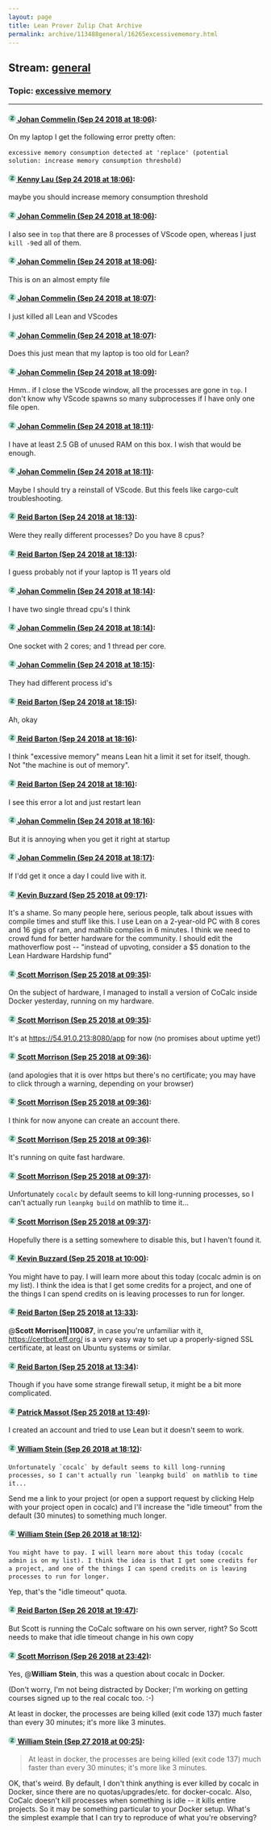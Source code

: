 ```yaml
---
layout: page
title: Lean Prover Zulip Chat Archive 
permalink: archive/113488general/16265excessivememory.html
---
```


## Stream: [general](index.html)
### Topic: [excessive memory](16265excessivememory.html)

---

#### [![Click to go to Zulip](../../assets/img/zulip2.png) Johan Commelin (Sep 24 2018 at 18:06)](https://leanprover.zulipchat.com/#narrow/stream/113488-general/topic/excessive%20memory/near/134535868):
On my laptop I get the following error pretty often:
```
excessive memory consumption detected at 'replace' (potential solution: increase memory consumption threshold)
```

#### [![Click to go to Zulip](../../assets/img/zulip2.png) Kenny Lau (Sep 24 2018 at 18:06)](https://leanprover.zulipchat.com/#narrow/stream/113488-general/topic/excessive%20memory/near/134535884):
maybe you should increase memory consumption threshold

#### [![Click to go to Zulip](../../assets/img/zulip2.png) Johan Commelin (Sep 24 2018 at 18:06)](https://leanprover.zulipchat.com/#narrow/stream/113488-general/topic/excessive%20memory/near/134535887):
I also see in `top` that there are 8 processes of VScode open, whereas I just `kill -9`ed all of them.

#### [![Click to go to Zulip](../../assets/img/zulip2.png) Johan Commelin (Sep 24 2018 at 18:06)](https://leanprover.zulipchat.com/#narrow/stream/113488-general/topic/excessive%20memory/near/134535895):
This is on an almost empty file

#### [![Click to go to Zulip](../../assets/img/zulip2.png) Johan Commelin (Sep 24 2018 at 18:07)](https://leanprover.zulipchat.com/#narrow/stream/113488-general/topic/excessive%20memory/near/134535903):
I just killed all Lean and VScodes

#### [![Click to go to Zulip](../../assets/img/zulip2.png) Johan Commelin (Sep 24 2018 at 18:07)](https://leanprover.zulipchat.com/#narrow/stream/113488-general/topic/excessive%20memory/near/134535922):
Does this just mean that my laptop is too old for Lean?

#### [![Click to go to Zulip](../../assets/img/zulip2.png) Johan Commelin (Sep 24 2018 at 18:09)](https://leanprover.zulipchat.com/#narrow/stream/113488-general/topic/excessive%20memory/near/134536066):
Hmm.. if I close the VScode window, all the processes are gone in `top`. I don't know why VScode spawns so many subprocesses if I have only one file open.

#### [![Click to go to Zulip](../../assets/img/zulip2.png) Johan Commelin (Sep 24 2018 at 18:11)](https://leanprover.zulipchat.com/#narrow/stream/113488-general/topic/excessive%20memory/near/134536204):
I have at least 2.5 GB of unused RAM on this box. I wish that would be enough.

#### [![Click to go to Zulip](../../assets/img/zulip2.png) Johan Commelin (Sep 24 2018 at 18:11)](https://leanprover.zulipchat.com/#narrow/stream/113488-general/topic/excessive%20memory/near/134536228):
Maybe I should try a reinstall of VScode. But this feels like cargo-cult troubleshooting.

#### [![Click to go to Zulip](../../assets/img/zulip2.png) Reid Barton (Sep 24 2018 at 18:13)](https://leanprover.zulipchat.com/#narrow/stream/113488-general/topic/excessive%20memory/near/134536373):
Were they really different processes? Do you have 8 cpus?

#### [![Click to go to Zulip](../../assets/img/zulip2.png) Reid Barton (Sep 24 2018 at 18:13)](https://leanprover.zulipchat.com/#narrow/stream/113488-general/topic/excessive%20memory/near/134536388):
I guess probably not if your laptop is 11 years old

#### [![Click to go to Zulip](../../assets/img/zulip2.png) Johan Commelin (Sep 24 2018 at 18:14)](https://leanprover.zulipchat.com/#narrow/stream/113488-general/topic/excessive%20memory/near/134536454):
I have two single thread cpu's I think

#### [![Click to go to Zulip](../../assets/img/zulip2.png) Johan Commelin (Sep 24 2018 at 18:14)](https://leanprover.zulipchat.com/#narrow/stream/113488-general/topic/excessive%20memory/near/134536484):
One socket with 2 cores; and 1 thread per core.

#### [![Click to go to Zulip](../../assets/img/zulip2.png) Johan Commelin (Sep 24 2018 at 18:15)](https://leanprover.zulipchat.com/#narrow/stream/113488-general/topic/excessive%20memory/near/134536505):
They had different process id's

#### [![Click to go to Zulip](../../assets/img/zulip2.png) Reid Barton (Sep 24 2018 at 18:15)](https://leanprover.zulipchat.com/#narrow/stream/113488-general/topic/excessive%20memory/near/134536515):
Ah, okay

#### [![Click to go to Zulip](../../assets/img/zulip2.png) Reid Barton (Sep 24 2018 at 18:16)](https://leanprover.zulipchat.com/#narrow/stream/113488-general/topic/excessive%20memory/near/134536625):
I think "excessive memory" means Lean hit a limit it set for itself, though. Not "the machine is out of memory".

#### [![Click to go to Zulip](../../assets/img/zulip2.png) Reid Barton (Sep 24 2018 at 18:16)](https://leanprover.zulipchat.com/#narrow/stream/113488-general/topic/excessive%20memory/near/134536641):
I see this error a lot and just restart lean

#### [![Click to go to Zulip](../../assets/img/zulip2.png) Johan Commelin (Sep 24 2018 at 18:16)](https://leanprover.zulipchat.com/#narrow/stream/113488-general/topic/excessive%20memory/near/134536649):
But it is annoying when you get it right at startup

#### [![Click to go to Zulip](../../assets/img/zulip2.png) Johan Commelin (Sep 24 2018 at 18:17)](https://leanprover.zulipchat.com/#narrow/stream/113488-general/topic/excessive%20memory/near/134536668):
If I'dd get it once a day I could live with it.

#### [![Click to go to Zulip](../../assets/img/zulip2.png) Kevin Buzzard (Sep 25 2018 at 09:17)](https://leanprover.zulipchat.com/#narrow/stream/113488-general/topic/excessive%20memory/near/134579407):
It's a shame. So many people here, serious people, talk about issues with compile times and stuff like this. I use Lean on a 2-year-old PC with 8 cores and 16 gigs of ram, and mathlib compiles in 6 minutes. I think we need to crowd fund for better hardware for the community. I should edit the mathoverflow post -- "instead of upvoting, consider a $5 donation to the Lean Hardware Hardship fund"

#### [![Click to go to Zulip](../../assets/img/zulip2.png) Scott Morrison (Sep 25 2018 at 09:35)](https://leanprover.zulipchat.com/#narrow/stream/113488-general/topic/excessive%20memory/near/134580139):
On the subject of hardware, I managed to install a version of CoCalc inside Docker yesterday, running on my hardware.

#### [![Click to go to Zulip](../../assets/img/zulip2.png) Scott Morrison (Sep 25 2018 at 09:35)](https://leanprover.zulipchat.com/#narrow/stream/113488-general/topic/excessive%20memory/near/134580140):
It's at <https://54.91.0.213:8080/app> for now (no promises about uptime yet!)

#### [![Click to go to Zulip](../../assets/img/zulip2.png) Scott Morrison (Sep 25 2018 at 09:36)](https://leanprover.zulipchat.com/#narrow/stream/113488-general/topic/excessive%20memory/near/134580182):
(and apologies that it is over https but there's no certificate; you may have to click through a warning, depending on your browser)

#### [![Click to go to Zulip](../../assets/img/zulip2.png) Scott Morrison (Sep 25 2018 at 09:36)](https://leanprover.zulipchat.com/#narrow/stream/113488-general/topic/excessive%20memory/near/134580183):
I think for now anyone can create an account there.

#### [![Click to go to Zulip](../../assets/img/zulip2.png) Scott Morrison (Sep 25 2018 at 09:36)](https://leanprover.zulipchat.com/#narrow/stream/113488-general/topic/excessive%20memory/near/134580184):
It's running on quite fast hardware.

#### [![Click to go to Zulip](../../assets/img/zulip2.png) Scott Morrison (Sep 25 2018 at 09:37)](https://leanprover.zulipchat.com/#narrow/stream/113488-general/topic/excessive%20memory/near/134580201):
Unfortunately `cocalc` by default seems to kill long-running processes, so I can't actually run `leanpkg build` on mathlib to time it...

#### [![Click to go to Zulip](../../assets/img/zulip2.png) Scott Morrison (Sep 25 2018 at 09:37)](https://leanprover.zulipchat.com/#narrow/stream/113488-general/topic/excessive%20memory/near/134580202):
Hopefully there is a setting somewhere to disable this, but I haven't found it.

#### [![Click to go to Zulip](../../assets/img/zulip2.png) Kevin Buzzard (Sep 25 2018 at 10:00)](https://leanprover.zulipchat.com/#narrow/stream/113488-general/topic/excessive%20memory/near/134581116):
You might have to pay. I will learn more about this today (cocalc admin is on my list). I think the idea is that I get some credits for a project, and one of the things I can spend credits on is leaving processes to run for longer.

#### [![Click to go to Zulip](../../assets/img/zulip2.png) Reid Barton (Sep 25 2018 at 13:33)](https://leanprover.zulipchat.com/#narrow/stream/113488-general/topic/excessive%20memory/near/134590013):
@**Scott Morrison|110087**, in case you're unfamiliar with it, https://certbot.eff.org/ is a very easy way to set up a properly-signed SSL certificate, at least on Ubuntu systems or similar.

#### [![Click to go to Zulip](../../assets/img/zulip2.png) Reid Barton (Sep 25 2018 at 13:34)](https://leanprover.zulipchat.com/#narrow/stream/113488-general/topic/excessive%20memory/near/134590071):
Though if you have some strange firewall setup, it might be a bit more complicated.

#### [![Click to go to Zulip](../../assets/img/zulip2.png) Patrick Massot (Sep 25 2018 at 13:49)](https://leanprover.zulipchat.com/#narrow/stream/113488-general/topic/excessive%20memory/near/134590794):
I created an account and tried to use Lean but it doesn't seem to work.

#### [![Click to go to Zulip](../../assets/img/zulip2.png) William Stein (Sep 26 2018 at 18:12)](https://leanprover.zulipchat.com/#narrow/stream/113488-general/topic/excessive%20memory/near/134686294):
```quote
Unfortunately `cocalc` by default seems to kill long-running processes, so I can't actually run `leanpkg build` on mathlib to time it...
```
Send me a link to your project (or open a support request by clicking Help with your project open in cocalc) and I'll increase the "idle timeout" from the default (30 minutes) to something much longer.

#### [![Click to go to Zulip](../../assets/img/zulip2.png) William Stein (Sep 26 2018 at 18:12)](https://leanprover.zulipchat.com/#narrow/stream/113488-general/topic/excessive%20memory/near/134686311):
```quote
You might have to pay. I will learn more about this today (cocalc admin is on my list). I think the idea is that I get some credits for a project, and one of the things I can spend credits on is leaving processes to run for longer.
```

Yep, that's the "idle timeout" quota.

#### [![Click to go to Zulip](../../assets/img/zulip2.png) Reid Barton (Sep 26 2018 at 19:47)](https://leanprover.zulipchat.com/#narrow/stream/113488-general/topic/excessive%20memory/near/134691657):
But Scott is running the CoCalc software on his own server, right? So Scott needs to make that idle timeout change in his own copy

#### [![Click to go to Zulip](../../assets/img/zulip2.png) Scott Morrison (Sep 26 2018 at 23:42)](https://leanprover.zulipchat.com/#narrow/stream/113488-general/topic/excessive%20memory/near/134705207):
Yes, @**William Stein**, this was a question about cocalc in Docker.

(Don't worry, I'm not being distracted by Docker; I'm working on getting courses signed up to the real cocalc too. :-)

At least in docker, the processes are being killed (exit code 137) much faster than every 30 minutes; it's more like 3 minutes.

#### [![Click to go to Zulip](../../assets/img/zulip2.png) William Stein (Sep 27 2018 at 00:25)](https://leanprover.zulipchat.com/#narrow/stream/113488-general/topic/excessive%20memory/near/134707301):
> At least in docker, the processes are being killed (exit code 137) much faster than every 30 minutes; it's more like 3 minutes.

OK, that's weird.  By default, I don't think anything is ever killed by cocalc in Docker, since there are no quotas/upgrades/etc. for docker-cocalc.  Also, CoCalc doesn't kill processes when something is idle -- it kills entire projects.  So it may be something particular to your Docker setup.   What's the simplest example that I can try to reproduce of what you're observing?

